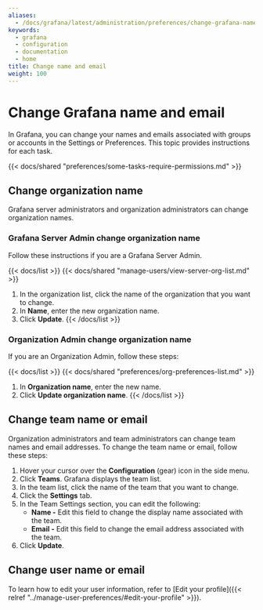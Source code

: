 ```yaml
---
aliases:
  - /docs/grafana/latest/administration/preferences/change-grafana-name/
keywords:
  - grafana
  - configuration
  - documentation
  - home
title: Change name and email
weight: 100
---
```


# Change Grafana name and email

In Grafana, you can change your names and emails associated with groups or accounts in the Settings or Preferences. This topic provides instructions for each task.

{{< docs/shared "preferences/some-tasks-require-permissions.md" >}}

## Change organization name

Grafana server administrators and organization administrators can change organization names.

### Grafana Server Admin change organization name

Follow these instructions if you are a Grafana Server Admin.

{{< docs/list >}}
{{< docs/shared "manage-users/view-server-org-list.md" >}}

1. In the organization list, click the name of the organization that you want to change.
1. In **Name**, enter the new organization name.
1. Click **Update**.
   {{< /docs/list >}}

### Organization Admin change organization name

If you are an Organization Admin, follow these steps:

{{< docs/list >}}
{{< docs/shared "preferences/org-preferences-list.md" >}}

1. In **Organization name**, enter the new name.
1. Click **Update organization name**.
   {{< /docs/list >}}

## Change team name or email

Organization administrators and team administrators can change team names and email addresses.
To change the team name or email, follow these steps:

1. Hover your cursor over the **Configuration** (gear) icon in the side menu.
1. Click **Teams**. Grafana displays the team list.
1. In the team list, click the name of the team that you want to change.
1. Click the **Settings** tab.
1. In the Team Settings section, you can edit the following:
   - **Name -** Edit this field to change the display name associated with the team.
   - **Email -** Edit this field to change the email address associated with the team.
1. Click **Update**.

## Change user name or email

To learn how to edit your user information, refer to [Edit your profile]({{< relref "../manage-user-preferences/#edit-your-profile" >}}).
